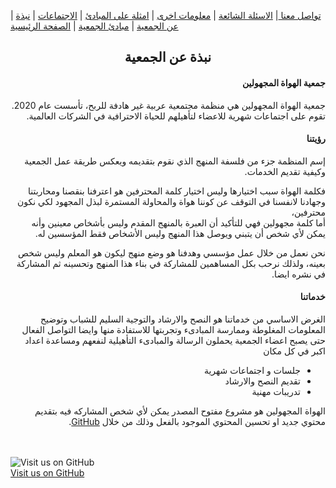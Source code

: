 
| [ تواصل معنا ](https://amateursanonymous.github.io/contact-us) | [ الاسئلة الشائعة](https://amateursanonymous.github.io/faq) | [ معلومات اخرى](https://amateursanonymous.github.io/#) | [   امثلة على المبادئ](https://amateursanonymous.github.io/principles-examples) | [ الاجتماعات](https://amateursanonymous.github.io/meetings) | [ نبذة عن الجمعية](https://amateursanonymous.github.io/about-us) |  [ مبادئ الجمعية](https://amateursanonymous.github.io/principles) | [  الصفحة الرئيسية](https://amateursanonymous.github.io)

## <center> نبذة عن الجمعية </center>

<div dir="rtl">

<h4>جمعية الهواة المجهولين</h4>
<p>
جمعية الهواة المجهولين هي منظمة مجتمعية عربية غير هادفة للربح، تأسست عام 2020. تقوم على اجتماعات شهرية للاعضاء لتأهيلهم للحياة الاحترافية في الشركات العالمية.
</p>

<h4>رؤيتنا</h4>
<p>
إسم المنظمة جزء من فلسفة المنهج الذي نقوم بتقديمه ويعكس طريقة عمل الجمعية وكيفية تقديم الخدمات.
</p>
<p>
فكلمة الهواة سبب اختيارها وليس اختيار كلمة المحترفين هو اعترفنا بنقصنا ومحاربتنا وجهادنا لانفسنا في التوقف عن كوننا هواة والمحاولة المستمرة لبذل المجهود لكي نكون محترفين،<br>
أما كلمة مجهولين فهي للتأكيد أن العبرة بالمنهج المقدم وليس بأشخاص معينين وأنه يمكن لأي شخص أن يتبني ويوصل هذا المنهج وليس الأشخاص فقط المؤسسين له.
</p>
<p>
نحن نعمل من خلال عمل مؤسسي وهدفنا هو وضع منهج ليكون هو المعلم وليس شخص بعينه، ولذلك نرحب بكل المساهمين للمشاركة في بناء هذا المنهج وتحسينه ثم المشاركة في نشره ايضا.
</p>

<h4>خدماتنا</h4>
<p>
الغرض الاساسي من خدماتنا هو النصح والارشاد والتوجية السليم للشباب وتوضيح المعلومات المغلوطة وممارسة المبادىء وتجربتها للاستفادة منها
وايضا التواصل الفعال حتى يصبح اعضاء الجمعية يحملون الرسالة والمبادىء التأهيلية لنفعهم ومساعدة اعداد اكبر في كل مكان
</p>
<ul>
    <li>جلسات و اجتماعات شهرية</li>
    <li>تقديم النصح والارشاد</li>
    <li>تدريبات مهنية</li>
</ul>

<p>
الهواة المجهولين هو مشروع مفتوح المصدر يمكن لأي شخص المشاركه فيه بتقديم محتوي جديد او تحسين المحتوي الموجود بالفعل وذلك من خلال <a href="https://github.com/amateursanonymous/amateursanonymous.github.io">GitHub</a>.
</p>

</div>


<br><br>
![Visit us on GitHub](https://raw.githubusercontent.com/amateursanonymous/amateursanonymous.github.io/main/assets/GitHub-logo-100.png)<br>
[Visit us on GitHub](https://github.com/amateursanonymous/amateursanonymous.github.io)

